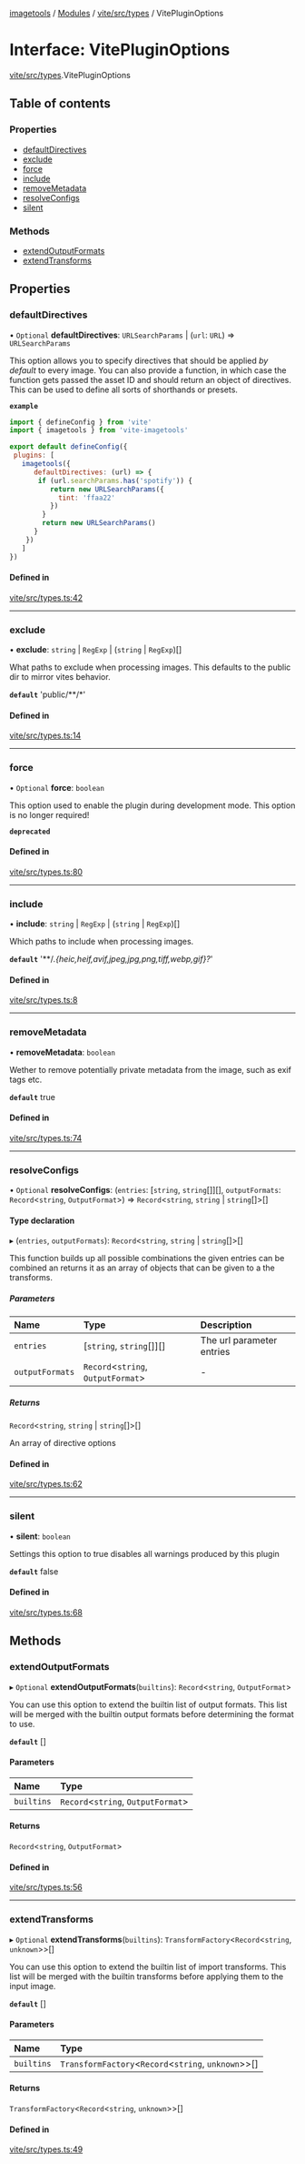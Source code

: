 [imagetools](../README.md) / [Modules](../modules.md) / [vite/src/types](../modules/vite_src_types.md) / VitePluginOptions

# Interface: VitePluginOptions

[vite/src/types](../modules/vite_src_types.md).VitePluginOptions

## Table of contents

### Properties

- [defaultDirectives](vite_src_types.VitePluginOptions.md#defaultdirectives)
- [exclude](vite_src_types.VitePluginOptions.md#exclude)
- [force](vite_src_types.VitePluginOptions.md#force)
- [include](vite_src_types.VitePluginOptions.md#include)
- [removeMetadata](vite_src_types.VitePluginOptions.md#removemetadata)
- [resolveConfigs](vite_src_types.VitePluginOptions.md#resolveconfigs)
- [silent](vite_src_types.VitePluginOptions.md#silent)

### Methods

- [extendOutputFormats](vite_src_types.VitePluginOptions.md#extendoutputformats)
- [extendTransforms](vite_src_types.VitePluginOptions.md#extendtransforms)

## Properties

### defaultDirectives

• `Optional` **defaultDirectives**: `URLSearchParams` \| (`url`: `URL`) => `URLSearchParams`

This option allows you to specify directives that should be applied _by default_ to every image.
You can also provide a function, in which case the function gets passed the asset ID and should return an object of directives.
This can be used to define all sorts of shorthands or presets.

**`example`**
```js
import { defineConfig } from 'vite'
import { imagetools } from 'vite-imagetools'

export default defineConfig({
 plugins: [
   imagetools({
      defaultDirectives: (url) => {
       if (url.searchParams.has('spotify')) {
          return new URLSearchParams({
            tint: 'ffaa22'
          })
        }
        return new URLSearchParams()
      }
    })
   ]
})
```

#### Defined in

[vite/src/types.ts:42](https://github.com/JonasKruckenberg/imagetools/blob/a033017/packages/vite/src/types.ts#L42)

___

### exclude

• **exclude**: `string` \| `RegExp` \| (`string` \| `RegExp`)[]

What paths to exclude when processing images.
This defaults to the public dir to mirror vites behavior.

**`default`** 'public\/**\/*'

#### Defined in

[vite/src/types.ts:14](https://github.com/JonasKruckenberg/imagetools/blob/a033017/packages/vite/src/types.ts#L14)

___

### force

• `Optional` **force**: `boolean`

This option used to enable the plugin during development mode. This option is no longer required!

**`deprecated`**

#### Defined in

[vite/src/types.ts:80](https://github.com/JonasKruckenberg/imagetools/blob/a033017/packages/vite/src/types.ts#L80)

___

### include

• **include**: `string` \| `RegExp` \| (`string` \| `RegExp`)[]

Which paths to include when processing images.

**`default`** '**\/*.{heic,heif,avif,jpeg,jpg,png,tiff,webp,gif}?*'

#### Defined in

[vite/src/types.ts:8](https://github.com/JonasKruckenberg/imagetools/blob/a033017/packages/vite/src/types.ts#L8)

___

### removeMetadata

• **removeMetadata**: `boolean`

Wether to remove potentially private metadata from the image, such as exif tags etc.

**`default`** true

#### Defined in

[vite/src/types.ts:74](https://github.com/JonasKruckenberg/imagetools/blob/a033017/packages/vite/src/types.ts#L74)

___

### resolveConfigs

• `Optional` **resolveConfigs**: (`entries`: [`string`, `string`[]][], `outputFormats`: `Record`<`string`, `OutputFormat`\>) => `Record`<`string`, `string` \| `string`[]\>[]

#### Type declaration

▸ (`entries`, `outputFormats`): `Record`<`string`, `string` \| `string`[]\>[]

This function builds up all possible combinations the given entries can be combined
an returns it as an array of objects that can be given to a the transforms.

##### Parameters

| Name | Type | Description |
| :------ | :------ | :------ |
| `entries` | [`string`, `string`[]][] | The url parameter entries |
| `outputFormats` | `Record`<`string`, `OutputFormat`\> | - |

##### Returns

`Record`<`string`, `string` \| `string`[]\>[]

An array of directive options

#### Defined in

[vite/src/types.ts:62](https://github.com/JonasKruckenberg/imagetools/blob/a033017/packages/vite/src/types.ts#L62)

___

### silent

• **silent**: `boolean`

Settings this option to true disables all warnings produced by this plugin

**`default`** false

#### Defined in

[vite/src/types.ts:68](https://github.com/JonasKruckenberg/imagetools/blob/a033017/packages/vite/src/types.ts#L68)

## Methods

### extendOutputFormats

▸ `Optional` **extendOutputFormats**(`builtins`): `Record`<`string`, `OutputFormat`\>

You can use this option to extend the builtin list of output formats.
This list will be merged with the builtin output formats before determining the format to use.

**`default`** []

#### Parameters

| Name | Type |
| :------ | :------ |
| `builtins` | `Record`<`string`, `OutputFormat`\> |

#### Returns

`Record`<`string`, `OutputFormat`\>

#### Defined in

[vite/src/types.ts:56](https://github.com/JonasKruckenberg/imagetools/blob/a033017/packages/vite/src/types.ts#L56)

___

### extendTransforms

▸ `Optional` **extendTransforms**(`builtins`): `TransformFactory`<`Record`<`string`, `unknown`\>\>[]

You can use this option to extend the builtin list of import transforms.
This list will be merged with the builtin transforms before applying them to the input image.

**`default`** []

#### Parameters

| Name | Type |
| :------ | :------ |
| `builtins` | `TransformFactory`<`Record`<`string`, `unknown`\>\>[] |

#### Returns

`TransformFactory`<`Record`<`string`, `unknown`\>\>[]

#### Defined in

[vite/src/types.ts:49](https://github.com/JonasKruckenberg/imagetools/blob/a033017/packages/vite/src/types.ts#L49)
